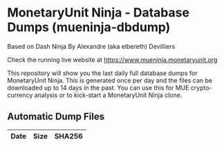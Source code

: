 # MonetaryUnit Ninja - Database Dumps (mueninja-dbdump)
Based on Dash Ninja By Alexandre (aka elbereth) Devilliers

Check the running live website at https://www.mueninja.monetaryunit.org

This repository will show you the last daily full database dumps for MonetaryUnit Ninja. This is generated once per day and the files can be downloaded up to 14 days in the past.
You can use this for MUE crypto-currency analysis or to kick-start a MonetaryUnit Ninja clone.


## Automatic Dump Files
| Date | Size | SHA256 |
|--|--|--|
